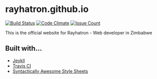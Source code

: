 # rayhatron.github.io

[![Build Status](https://travis-ci.org/Rayhatron/rayhatron.github.io.svg?branch=master)](https://travis-ci.org/Rayhatron/rayhatron.github.io) [![Code Climate](    https://lima.codeclimate.com/github/Rayhatron/rayhatron.github.io/badges/gpa.svg)](https://lima.codeclimate.com/github/Rayhatron/rayhatron.github.io) [![Issue Count](    https://lima.codeclimate.com/github/Rayhatron/rayhatron.github.io/badges/issue_count.svg)](https://lima.codeclimate.com/github/Rayhatron/rayhatron.github.io)

This is the official website for Rayhatron - Web developer in Zimbabwe

## Built with...

* [Jeykll](http://jekyllrb.com)
* [Travis CI](http://travis-ci.org)
* [Syntactically Awesome Style Sheets](http://sass-lang.com/)
